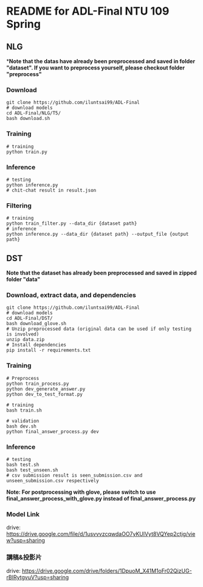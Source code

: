 # README for ADL-Final NTU 109 Spring
## NLG

***Note that the datas have already been preprocessed and saved in folder "dataset". If you want to preprocess yourself, please checkout folder "preprocess"**

### Download

```shell
git clone https://github.com/iluntsai99/ADL-Final
# download models
cd ADL-Final/NLG/T5/
bash download.sh
```

### Training

```shell
# training
python train.py
```

### Inference

```shell
# testing
python inference.py
# chit-chat result in result.json
```

### Filtering

```shell
# training
python train_filter.py --data_dir {dataset path}
# inference
python inference.py --data_dir {dataset path} --output_file {output path}
```



## DST

**Note that the dataset has already been preprocessed and saved in zipped folder "data"**

### Download, extract data, and dependencies

```shell
git clone https://github.com/iluntsai99/ADL-Final
# download models
cd ADL-Final/DST/
bash download_glove.sh
# Unzip preprocessed data (original data can be used if only testing is involved)
unzip data.zip
# Install dependencies
pip install -r requirements.txt
```

### Training

```shell
# Preprocess
python train_process.py
python dev_generate_answer.py
python dev_to_test_format.py

# training
bash train.sh

# validation
bash dev.sh
python final_answer_process.py dev
```

### Inference

```shell
# testing
bash test.sh
bash test_unseen.sh
# csv submission result is seen_submission.csv and unseen_submission.csv respectively
```
**Note: For postprocessing with glove, please switch to use final_answer_process_with_glove.py instead of final_answer_process.py**

### Model Link

drive: https://drive.google.com/file/d/1usvvvzcqwdaOO7yKUlVyt8VQYep2ctjg/view?usp=sharing


### 講稿&投影片

drive: https://drive.google.com/drive/folders/1DpuoM_X41M1oFr02QizUG-rBIRytgvuV?usp=sharing
